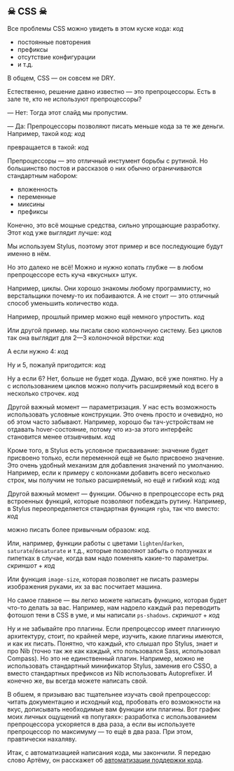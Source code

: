 ## ☠ CSS ☠

Все проблемы CSS можно увидеть в этом куске кода:
_код_

* постоянные повторения
* префиксы
* отсутствие конфигурации
* и т.д.

В общем, CSS — он совсем не DRY.

Естественно, решение давно известно — это препроцессоры. Есть в зале те, кто не используют препроцессоры?

— Нет: Тогда этот слайд мы пропустим.

— Да: Препроцессоры позволяют писать меньше кода за те же деньги. Например, такой код:
_код_

превращается в такой:
_код_

Препроцессоры — это отличный инстумент борьбы с рутиной. Но большинство постов и рассказов о них обычно ограничиваются стандартным набором:
* вложенность
* переменные
* миксины
* префиксы

Конечно, это всё мощные средства, сильно упрощающие разработку. Этот код уже выглядит лучше:
_код_

Мы используем Stylus, поэтому этот пример и все последующие будут именно в нём.

Но это далеко не всё! Можно и нужно копать глубже — в любом препроцессоре есть куча «вкусных» штук.

Например, циклы. Они хорошо знакомы любому программисту, но верстальщики почему-то их побаиваются. А не стоит — это отличный способ уменьшить количество кода.

Например, прошлый пример можно ещё немного упростить.
_код_

Или другой пример. мы писали свою колоночную систему. Без циклов так она выглядит для 2—3 колоночной вёрстки:
_код_

А если нужно 4:
_код_

Ну и 5, пожалуй пригодится:
_код_

Ну а если 6? Нет, больше не будет кода. Думаю, всё уже понятно.
Ну а с использованием циклов можно получить расширяемый код всего в несколько строчек.
_код_

Другой важный момент — параметризация. У нас есть возможность использовать условные конструкции. Это очень просто и очевидно, но об этом часто забывают. Например, хорошо бы тач-устройствам не отдавать hover-состояние, потому что из-за этого интерфейс становится менее отзывчивым.
_код_

Кроме того, в Stylus есть условное присваивание: значение будет присвоено только, если переменной ещё не было присвоено значение. Это очень удобный механизм для добавления значений по умолчанию. Например, если к примеру с колонками добавить всего несколько строк, мы получим не только расширяемый, но ещё и гибкий код:
_код_

Другой важный момент — функции. Обычно в препроцессоре есть ряд встроенных функций, которые позволяют побеждать рутину.
Например, в Stylus переопределяется стандартная функция `rgba`, так что вместо:
_код_

можно писать более привычным образом:
_код_.

Или, например, функции работы с цветами `lighten`/`darken`, `saturate`/`desaturate` и т.д., которые позволяют забыть о ползунках и пипетках в случае, когда вам надо поменять какие-то параметры.
_скриншот_ + _код_

Или функция `image-size`, которая позволяет не писать размеры изображения руками, их за вас посчитает машина.

Но самое главное — вы легко можете написать функцию, которая будет что-то делать за вас. Например, нам надоело каждый раз переводить фотошоп тени в CSS в уме, и мы написали `ps-shadows`.
_скриншот_ + _код_

Ну и не забывайте про плагины. Если препроцессор имеет плагинную архитектуру, стоит, по крайней мере, изучить, какие плагины имеются, и как их писать. Понятно, что каждый, кто слышал про Stylus, знает и про Nib (точно так же как каждый, кто пользовался Sass, использовал Compass). Но это не единственный плагин. Например, можно не использовать стандартный минификатор Stylus, заменив его CSSO, а вместо стандартных префиксов из Nib использовать Autoprefixer. И конечно же, вы всегда можете написать свой.

В обшем, я призываю вас тщательнее изучать свой препроцессор: читать документацию и исходный код, пробовать его возможности на вкус, дописывать необходимые вам функции или плагины. Вот график моих личных ощущений «в попугаях»: разработка с использованием препроцессора ускоряется в два раза, а если вы используете препроцессор по максимуму — то ещё в два раза. При этом, правтически нахаляву.

Итак, с автоматизацией написания кода, мы закончили. Я передаю слово Артёму, он расскажет об [автоматизации поддержки кода](BOWER.md).
